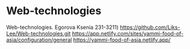 # Web-technologies
Web-technologies. Egorova Ksenia 231-3211)
https://github.com/Liks-Lee/Web-technologies.git
https://app.netlify.com/sites/yammi-food-of-asia/configuration/general
https://yammi-food-of-asia.netlify.app/
